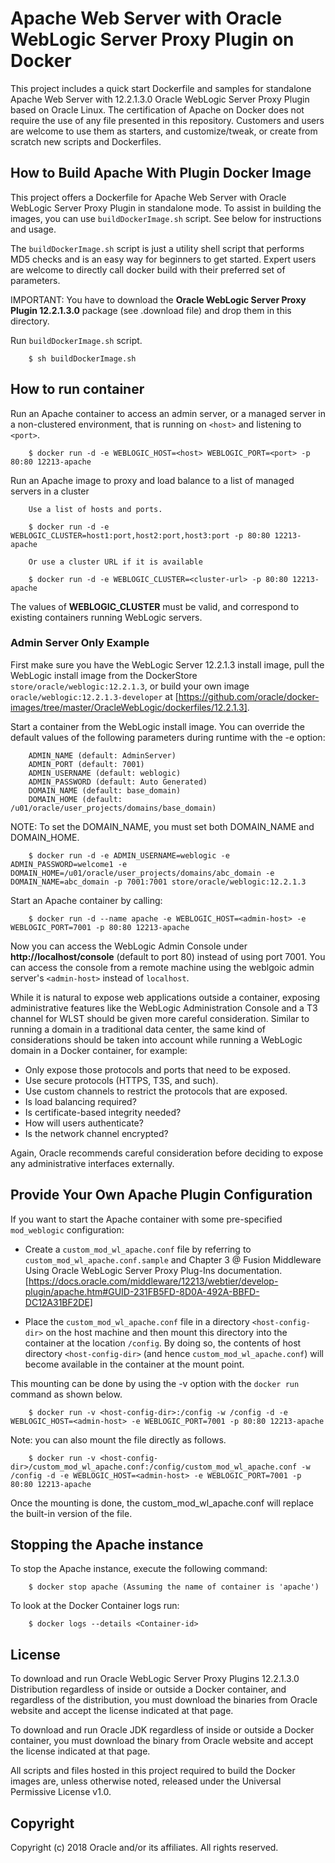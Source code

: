 Apache Web Server with Oracle WebLogic Server Proxy Plugin on Docker
===============
This project includes a quick start Dockerfile and samples for standalone Apache Web Server with 12.2.1.3.0 Oracle WebLogic Server Proxy Plugin based on Oracle Linux. The certification of Apache on Docker does not require the use of any file presented in this repository. Customers and users are welcome to use them as starters, and customize/tweak, or create from scratch new scripts and Dockerfiles.

## How to Build Apache With Plugin Docker Image

This project offers a Dockerfile for Apache Web Server with Oracle WebLogic Server Proxy Plugin in standalone mode. To assist in building the images, you can use `buildDockerImage.sh` script. See below for instructions and usage.

The `buildDockerImage.sh` script is just a utility shell script that performs MD5 checks and is an easy way for beginners to get started. Expert users are welcome to directly call docker build with their preferred set of parameters.

IMPORTANT: You have to download the **Oracle WebLogic Server Proxy Plugin 12.2.1.3.0** package (see .download file) and drop them in this directory.

Run `buildDockerImage.sh` script.

        $ sh buildDockerImage.sh 

## How to run container 

Run an Apache container to access an admin server, or a managed server in a non-clustered environment, that is running on `<host>` and listening to `<port>`.

        $ docker run -d -e WEBLOGIC_HOST=<host> WEBLOGIC_PORT=<port> -p 80:80 12213-apache

Run an Apache image to proxy and load balance to a list of managed servers in a cluster
     
        Use a list of hosts and ports.

        $ docker run -d -e WEBLOGIC_CLUSTER=host1:port,host2:port,host3:port -p 80:80 12213-apache

        Or use a cluster URL if it is available

        $ docker run -d -e WEBLOGIC_CLUSTER=<cluster-url> -p 80:80 12213-apache

The values of **WEBLOGIC_CLUSTER** must be valid, and correspond to existing containers running WebLogic servers.

### Admin Server Only Example

First make sure you have the WebLogic Server 12.2.1.3 install image, pull the WebLogic install image from the DockerStore `store/oracle/weblogic:12.2.1.3`, or build your own image `oracle/weblogic:12.2.1.3-developer` at [https://github.com/oracle/docker-images/tree/master/OracleWebLogic/dockerfiles/12.2.1.3].

Start a container from the WebLogic install image. You can override the default values of the following parameters during runtime with the -e option:

        ADMIN_NAME (default: AdminServer)
        ADMIN_PORT (default: 7001)
        ADMIN_USERNAME (default: weblogic)
        ADMIN_PASSWORD (default: Auto Generated)
        DOMAIN_NAME (default: base_domain)
        DOMAIN_HOME (default: /u01/oracle/user_projects/domains/base_domain)

NOTE: To set the DOMAIN_NAME, you must set both DOMAIN_NAME and DOMAIN_HOME.

        $ docker run -d -e ADMIN_USERNAME=weblogic -e ADMIN_PASSWORD=welcome1 -e DOMAIN_HOME=/u01/oracle/user_projects/domains/abc_domain -e DOMAIN_NAME=abc_domain -p 7001:7001 store/oracle/weblogic:12.2.1.3

Start an Apache container by calling:

        $ docker run -d --name apache -e WEBLOGIC_HOST=<admin-host> -e WEBLOGIC_PORT=7001 -p 80:80 12213-apache

Now you can access the WebLogic Admin Console under **http://localhost/console** (default to port 80) instead of using port 7001. You can access the console from a remote machine using the weblgoic admin server's `<admin-host>` instead of `localhost`.

While it is natural to expose web applications outside a container, exposing administrative features like the WebLogic Administration Console and a T3 channel for WLST should be given more careful consideration. Similar to running a domain in a traditional data center, the same kind of considerations should be taken into account while running a WebLogic domain in a Docker container, for example:

* Only expose those protocols and ports that need to be exposed.
* Use secure protocols (HTTPS, T3S, and such).
* Use custom channels to restrict the protocols that are exposed.
* Is load balancing required?
* Is certificate-based integrity needed?
* How will users authenticate?
* Is the network channel encrypted?

Again, Oracle recommends careful consideration before deciding to expose any administrative interfaces externally.

## Provide Your Own Apache Plugin Configuration
If you want to start the Apache container with some pre-specified `mod_weblogic` configuration:

* Create a `custom_mod_wl_apache.conf` file by referring to `custom_mod_wl_apache.conf.sample` and Chapter 3 @ Fusion Middleware Using Oracle WebLogic Server Proxy Plug-Ins documentation. [https://docs.oracle.com/middleware/12213/webtier/develop-plugin/apache.htm#GUID-231FB5FD-8D0A-492A-BBFD-DC12A31BF2DE]

* Place the `custom_mod_wl_apache.conf` file in a directory `<host-config-dir>` on the host machine and then mount this directory into the container at the location `/config`. By doing so, the contents of host directory `<host-config-dir>` (and hence `custom_mod_wl_apache.conf`) will become available in the container at the mount point.

This mounting can be done by using the -v option with the `docker run` command as shown below. 

        $ docker run -v <host-config-dir>:/config -w /config -d -e WEBLOGIC_HOST=<admin-host> -e WEBLOGIC_PORT=7001 -p 80:80 12213-apache

Note: you can also mount the file directly as follows.

        $ docker run -v <host-config-dir>/custom_mod_wl_apache.conf:/config/custom_mod_wl_apache.conf -w /config -d -e WEBLOGIC_HOST=<admin-host> -e WEBLOGIC_PORT=7001 -p 80:80 12213-apache

Once the mounting is done, the custom_mod_wl_apache.conf will replace the built-in version of the file.

## Stopping the Apache instance

To stop the Apache instance, execute the following command:

        $ docker stop apache (Assuming the name of container is 'apache')

To look at the Docker Container logs run:

        $ docker logs --details <Container-id>

## License
To download and run Oracle WebLogic Server Proxy Plugins 12.2.1.3.0 Distribution regardless of inside or outside a Docker container, and regardless of the distribution, you must download the binaries from Oracle website and accept the license indicated at that page.

To download and run Oracle JDK regardless of inside or outside a Docker container, you must download the binary from Oracle website and accept the license indicated at that page.

All scripts and files hosted in this project required to build the Docker images are, unless otherwise noted, released under the Universal Permissive License v1.0.

## Copyright
Copyright (c) 2018 Oracle and/or its affiliates. All rights reserved.


